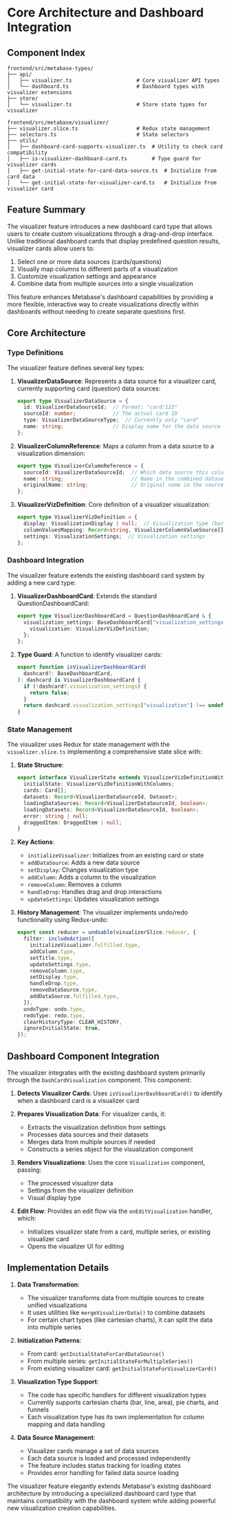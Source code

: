 # Core Architecture and Dashboard Integration

## Component Index

```
frontend/src/metabase-types/
├── api/
│   ├── visualizer.ts                     # Core visualizer API types
│   └── dashboard.ts                      # Dashboard types with visualizer extensions
├── store/
│   └── visualizer.ts                     # Store state types for visualizer

frontend/src/metabase/visualizer/
├── visualizer.slice.ts                   # Redux state management
├── selectors.ts                          # State selectors
├── utils/
│   ├── dashboard-card-supports-visualizer.ts  # Utility to check card compatibility
│   ├── is-visualizer-dashboard-card.ts        # Type guard for visualizer cards
│   ├── get-initial-state-for-card-data-source.ts  # Initialize from card data
│   └── get-initial-state-for-visualizer-card.ts   # Initialize from visualizer card
```

## Feature Summary

The visualizer feature introduces a new dashboard card type that allows users to create custom visualizations through a drag-and-drop interface. Unlike traditional dashboard cards that display predefined question results, visualizer cards allow users to:

1. Select one or more data sources (cards/questions)
2. Visually map columns to different parts of a visualization
3. Customize visualization settings and appearance
4. Combine data from multiple sources into a single visualization

This feature enhances Metabase's dashboard capabilities by providing a more flexible, interactive way to create visualizations directly within dashboards without needing to create separate questions first.

## Core Architecture

### Type Definitions

The visualizer feature defines several key types:

1. **VisualizerDataSource**: Represents a data source for a visualizer card, currently supporting card (question) data sources:
   ```typescript
   export type VisualizerDataSource = {
     id: VisualizerDataSourceId;  // Format: "card:123"
     sourceId: number;            // The actual card ID
     type: VisualizerDataSourceType;  // Currently only "card"
     name: string;                // Display name for the data source
   };
   ```

2. **VisualizerColumnReference**: Maps a column from a data source to a visualization dimension:
   ```typescript
   export type VisualizerColumnReference = {
     sourceId: VisualizerDataSourceId;  // Which data source this column comes from
     name: string;                      // Name in the combined dataset
     originalName: string;              // Original name in the source dataset
   };
   ```

3. **VisualizerVizDefinition**: Core definition of a visualizer visualization:
   ```typescript
   export type VisualizerVizDefinition = {
     display: VisualizationDisplay | null;  // Visualization type (bar, line, pie, etc.)
     columnValuesMapping: Record<string, VisualizerColumnValueSource[]>;  // Maps dimensions to columns
     settings: VisualizationSettings;  // Visualization settings
   };
   ```

### Dashboard Integration

The visualizer feature extends the existing dashboard card system by adding a new card type:

1. **VisualizerDashboardCard**: Extends the standard QuestionDashboardCard:
   ```typescript
   export type VisualizerDashboardCard = QuestionDashboardCard & {
     visualization_settings: BaseDashboardCard["visualization_settings"] & {
       visualization: VisualizerVizDefinition;
     };
   };
   ```

2. **Type Guard**: A function to identify visualizer cards:
   ```typescript
   export function isVisualizerDashboardCard(
     dashcard?: BaseDashboardCard,
   ): dashcard is VisualizerDashboardCard {
     if (!dashcard?.visualization_settings) {
       return false;
     }
     return dashcard.visualization_settings["visualization"] !== undefined;
   }
   ```

### State Management

The visualizer uses Redux for state management with the `visualizer.slice.ts` implementing a comprehensive state slice with:

1. **State Structure**:
   ```typescript
   export interface VisualizerState extends VisualizerVizDefinitionWithColumns {
     initialState: VisualizerVizDefinitionWithColumns;
     cards: Card[];
     datasets: Record<VisualizerDataSourceId, Dataset>;
     loadingDataSources: Record<VisualizerDataSourceId, boolean>;
     loadingDatasets: Record<VisualizerDataSourceId, boolean>;
     error: string | null;
     draggedItem: DraggedItem | null;
   }
   ```

2. **Key Actions**:
   - `initializeVisualizer`: Initializes from an existing card or state
   - `addDataSource`: Adds a new data source
   - `setDisplay`: Changes visualization type
   - `addColumn`: Adds a column to the visualization
   - `removeColumn`: Removes a column
   - `handleDrop`: Handles drag and drop interactions
   - `updateSettings`: Updates visualization settings

3. **History Management**: The visualizer implements undo/redo functionality using Redux-undo:
   ```typescript
   export const reducer = undoable(visualizerSlice.reducer, {
     filter: includeAction([
       initializeVisualizer.fulfilled.type,
       addColumn.type,
       setTitle.type,
       updateSettings.type,
       removeColumn.type,
       setDisplay.type,
       handleDrop.type,
       removeDataSource.type,
       addDataSource.fulfilled.type,
     ]),
     undoType: undo.type,
     redoType: redo.type,
     clearHistoryType: CLEAR_HISTORY,
     ignoreInitialState: true,
   });
   ```

## Dashboard Component Integration

The visualizer integrates with the existing dashboard system primarily through the `DashCardVisualization` component. This component:

1. **Detects Visualizer Cards**: Uses `isVisualizerDashboardCard()` to identify when a dashboard card is a visualizer card

2. **Prepares Visualization Data**: For visualizer cards, it:
   - Extracts the visualization definition from settings
   - Processes data sources and their datasets
   - Merges data from multiple sources if needed
   - Constructs a series object for the visualization component

3. **Renders Visualizations**: Uses the core `Visualization` component, passing:
   - The processed visualizer data
   - Settings from the visualizer definition
   - Visual display type

4. **Edit Flow**: Provides an edit flow via the `onEditVisualization` handler, which:
   - Initializes visualizer state from a card, multiple series, or existing visualizer card
   - Opens the visualizer UI for editing

## Implementation Details

1. **Data Transformation**: 
   - The visualizer transforms data from multiple sources to create unified visualizations
   - It uses utilities like `mergeVisualizerData()` to combine datasets
   - For certain chart types (like cartesian charts), it can split the data into multiple series

2. **Initialization Patterns**:
   - From card: `getInitialStateForCardDataSource()`
   - From multiple series: `getInitialStateForMultipleSeries()`
   - From existing visualizer card: `getInitialStateForVisualizerCard()`

3. **Visualization Type Support**:
   - The code has specific handlers for different visualization types
   - Currently supports cartesian charts (bar, line, area), pie charts, and funnels
   - Each visualization type has its own implementation for column mapping and data handling

4. **Data Source Management**:
   - Visualizer cards manage a set of data sources
   - Each data source is loaded and processed independently
   - The feature includes status tracking for loading states
   - Provides error handling for failed data source loading

The visualizer feature elegantly extends Metabase's existing dashboard architecture by introducing a specialized dashboard card type that maintains compatibility with the dashboard system while adding powerful new visualization creation capabilities.